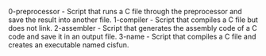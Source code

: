 0-preprocessor - Script that runs a C file through the preprocessor and save the result into another file.
1-compiler - Script that compiles a C file but does not link.
2-assembler - Script that generates the assembly code of a C code and save it in an output file.
3-name - Script that compiles a C file and creates an executable named cisfun.
